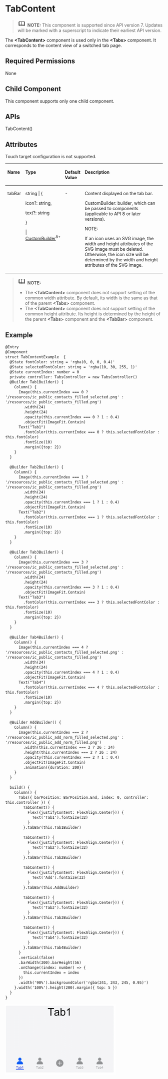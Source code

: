 # TabContent<a name="EN-US_TOPIC_0000001237355051"></a>

>![](../../public_sys-resources/icon-note.gif) **NOTE:** 
>This component is supported since API version 7. Updates will be marked with a superscript to indicate their earliest API version.

The  **<TabContent\>**  component is used only in the  **<Tabs\>**  component. It corresponds to the content view of a switched tab page.

## Required Permissions<a name="section988262631714"></a>

None

## Child Component<a name="section5989144051714"></a>

This component supports only one child component.

## APIs<a name="section97451749121712"></a>

TabContent\(\)

## Attributes<a name="section1738516911810"></a>

Touch target configuration is not supported.

<a name="table1854mcpsimp"></a>
<table><thead align="left"><tr id="row1861mcpsimp"><th class="cellrowborder" valign="top" width="8.84%" id="mcps1.1.5.1.1"><p id="p1863mcpsimp"><a name="p1863mcpsimp"></a><a name="p1863mcpsimp"></a>Name</p>
</th>
<th class="cellrowborder" valign="top" width="24.82%" id="mcps1.1.5.1.2"><p id="p1865mcpsimp"><a name="p1865mcpsimp"></a><a name="p1865mcpsimp"></a>Type</p>
</th>
<th class="cellrowborder" valign="top" width="11.88%" id="mcps1.1.5.1.3"><p id="p1867mcpsimp"><a name="p1867mcpsimp"></a><a name="p1867mcpsimp"></a>Default Value</p>
</th>
<th class="cellrowborder" valign="top" width="54.459999999999994%" id="mcps1.1.5.1.4"><p id="p1869mcpsimp"><a name="p1869mcpsimp"></a><a name="p1869mcpsimp"></a>Description</p>
</th>
</tr>
</thead>
<tbody><tr id="row1870mcpsimp"><td class="cellrowborder" valign="top" width="8.84%" headers="mcps1.1.5.1.1 "><p id="p10682mcpsimp"><a name="p10682mcpsimp"></a><a name="p10682mcpsimp"></a>tabBar</p>
</td>
<td class="cellrowborder" valign="top" width="24.82%" headers="mcps1.1.5.1.2 "><p id="p183331827143515"><a name="p183331827143515"></a><a name="p183331827143515"></a>string | {</p>
<p id="p6774182313515"><a name="p6774182313515"></a><a name="p6774182313515"></a>icon?: string,</p>
<p id="p7318830153513"><a name="p7318830153513"></a><a name="p7318830153513"></a>text?: string</p>
<p id="p19256175413408"><a name="p19256175413408"></a><a name="p19256175413408"></a>}</p>
<p id="p10684mcpsimp"><a name="p10684mcpsimp"></a><a name="p10684mcpsimp"></a>| <a href="../../toctopics/en-us_topic_0000001237475069.md#section2538145016250">CustomBuilder</a><sup id="sup0854523143811"><a name="sup0854523143811"></a><a name="sup0854523143811"></a>8+</sup></p>
</td>
<td class="cellrowborder" valign="top" width="11.88%" headers="mcps1.1.5.1.3 "><p id="p10686mcpsimp"><a name="p10686mcpsimp"></a><a name="p10686mcpsimp"></a>-</p>
</td>
<td class="cellrowborder" valign="top" width="54.459999999999994%" headers="mcps1.1.5.1.4 "><p id="p10688mcpsimp"><a name="p10688mcpsimp"></a><a name="p10688mcpsimp"></a>Content displayed on the tab bar.</p>
<p id="p2832182695713"><a name="p2832182695713"></a><a name="p2832182695713"></a>CustomBuilder: builder, which can be passed to components (applicable to API 8 or later versions).</p>
<div class="note" id="note66251557181812"><a name="note66251557181812"></a><a name="note66251557181812"></a><span class="notetitle"> NOTE: </span><div class="notebody"><p id="p6625125761813"><a name="p6625125761813"></a><a name="p6625125761813"></a>If an icon uses an SVG image, the width and height attributes of the SVG image must be deleted. Otherwise, the icon size will be determined by the width and height attributes of the SVG image.</p>
</div></div>
</td>
</tr>
</tbody>
</table>

>![](../../public_sys-resources/icon-note.gif) **NOTE:** 
>-   The  **<TabContent\>**  component does not support setting of the common width attribute. By default, its width is the same as that of the parent  **<Tabs\>**  component.
>-   The  **<TabContent\>**  component does not support setting of the common height attribute. Its height is determined by the height of the parent  **<Tabs\>**  component and the  **<TabBar\>**  component.

## Example<a name="section1131255321814"></a>

```
@Entry
@Component
struct TabContentExample  {
  @State fontColor: string = 'rgba(0, 0, 0, 0.4)'
  @State selectedFontColor: string = 'rgba(10, 30, 255, 1)'
  @State currentIndex: number = 0
  private controller: TabsController = new TabsController()
  @Builder Tab1Builder() {
    Column() {
      Image(this.currentIndex === 0 ? '/resources/ic_public_contacts_filled_selected.png' : '/resources/ic_public_contacts_filled.png')
        .width(24)
        .height(24)
        .opacity(this.currentIndex === 0 ? 1 : 0.4)
        .objectFit(ImageFit.Contain)
      Text("Tab1")
        .fontColor(this.currentIndex === 0 ? this.selectedFontColor : this.fontColor)
        .fontSize(10)
        .margin({top: 2})
    }
  }

  @Builder Tab2Builder() {
    Column() {
      Image(this.currentIndex === 1 ? '/resources/ic_public_contacts_filled_selected.png' : '/resources/ic_public_contacts_filled.png')
        .width(24)
        .height(24)
        .opacity(this.currentIndex === 1 ? 1 : 0.4)
        .objectFit(ImageFit.Contain)
      Text("Tab2")
        .fontColor(this.currentIndex === 1 ? this.selectedFontColor : this.fontColor)
        .fontSize(10)
        .margin({top: 2})
    }
  }

  @Builder Tab3Builder() {
    Column() {
      Image(this.currentIndex === 3 ? '/resources/ic_public_contacts_filled_selected.png' : '/resources/ic_public_contacts_filled.png')
        .width(24)
        .height(24)
        .opacity(this.currentIndex === 3 ? 1 : 0.4)
        .objectFit(ImageFit.Contain)
      Text("Tab3")
        .fontColor(this.currentIndex === 3 ? this.selectedFontColor : this.fontColor)
        .fontSize(10)
        .margin({top: 2})
    }
  }

  @Builder Tab4Builder() {
    Column() {
      Image(this.currentIndex === 4 ? '/resources/ic_public_contacts_filled_selected.png' : '/resources/ic_public_contacts_filled.png')
        .width(24)
        .height(24)
        .opacity(this.currentIndex === 4 ? 1 : 0.4)
        .objectFit(ImageFit.Contain)
      Text("Tab4")
        .fontColor(this.currentIndex === 4 ? this.selectedFontColor : this.fontColor)
        .fontSize(10)
        .margin({top: 2})
    }
  }

  @Builder AddBuilder() {
    Column() {
      Image(this.currentIndex === 2 ? '/resources/ic_public_add_norm_filled_selected.png' : '/resources/ic_public_add_norm_filled.png')
        .width(this.currentIndex === 2 ? 26 : 24)
        .height(this.currentIndex === 2 ? 26 : 24)
        .opacity(this.currentIndex === 2 ? 1 : 0.4)
        .objectFit(ImageFit.Contain)
        .animation({duration: 200})
    }
  }

  build() {
    Column() {
      Tabs({ barPosition: BarPosition.End, index: 0, controller: this.controller }) {
        TabContent() {
          Flex({justifyContent: FlexAlign.Center})) {
            Text('Tab1').fontSize(32)
          }
        }.tabBar(this.Tab1Builder)

        TabContent() {
          Flex({justifyContent: FlexAlign.Center})) {
            Text('Tab2').fontSize(32)
          }
        }.tabBar(this.Tab2Builder)

        TabContent() {
          Flex({justifyContent: FlexAlign.Center})) {
            Text('Add').fontSize(32)
          }
        }.tabBar(this.AddBuilder)

        TabContent() {
          Flex({justifyContent: FlexAlign.Center})) {
            Text('Tab3').fontSize(32)
          }
        }.tabBar(this.Tab3Builder)

        TabContent() {
          Flex({justifyContent: FlexAlign.Center})) {
            Text('Tab4').fontSize(32)
          }
        }.tabBar(this.Tab4Builder)
      }
      .vertical(false)
      .barWidth(300).barHeight(56)
      .onChange((index: number) => {
        this.currentIndex = index
      })
      .width('90%').backgroundColor('rgba(241, 243, 245, 0.95)')
    }.width('100%').height(200).margin({ top: 5 })
  }
}
```

![](figures/en-us_image_0000001193075122.gif)
